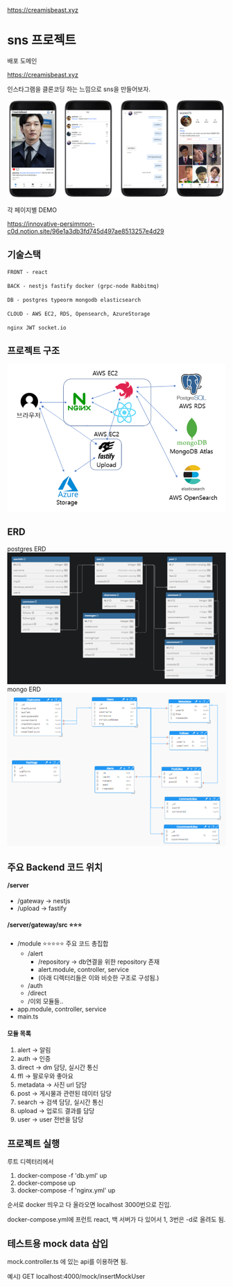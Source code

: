 https://creamisbeast.xyz

# sns 프로젝트

배포 도메인

https://creamisbeast.xyz

인스타그램을 클론코딩 하는 느낌으로 sns을 만들어보자.

![demo](./readmeImgs/demo.png)

각 페이지별 DEMO

https://innovative-persimmon-c0d.notion.site/96e1a3db3fd745d497ae8513257e4d29

## 기술스택

    FRONT - react

    BACK - nestjs fastify docker (grpc-node Rabbitmq)

    DB - postgres typeorm mongodb elasticsearch

    CLOUD - AWS EC2, RDS, Opensearch, AzureStorage

    nginx JWT socket.io

## 프로젝트 구조

![프로젝트 구조](./readmeImgs/프로젝트%20구조.png)

## ERD

postgres ERD
![postgres erd](./readmeImgs/ERD.png)
mongo ERD
![mongo erd](./readmeImgs/ERD2.png)

## 주요 Backend 코드 위치

#### /server

- /gateway → nestjs
- /upload → fastify

#### **/server/gateway/src** ⭐⭐⭐

- /module ⭐⭐⭐⭐⭐ 주요 코드 총집합
  - /alert
    - /repository → db연결을 위한 repository 존재
    - alert.module, controller, service
    - (아래 디렉터리들은 이와 비슷한 구조로 구성됨.)
  - /auth
  - /direct
  - /이외 모듈들..
- app.module, controller, service
- main.ts

#### 모듈 목록

1. alert → 알림
2. auth → 인증
3. direct → dm 담당, 실시간 통신
4. ffl → 팔로우와 좋아요
5. metadata → 사진 url 담당
6. post → 게시물과 관련된 데이터 담당
7. search → 검색 담당, 실시간 통신
8. upload → 업로드 결과를 담당
9. user → user 전반을 담당

## 프로젝트 실행

루트 디렉터리에서

1. docker-compose -f 'db.yml' up
2. docker-compose up
3. docker-compose -f 'nginx.yml' up

순서로 docker 띄우고 다 올라오면 localhost 3000번으로 진입.

docker-compose.yml에 프런트 react, 백 서버가 다 있어서 1, 3번은 -d로 올려도 됨.

## 테스트용 mock data 삽입

mock.controller.ts 에 있는 api를 이용하면 됨.

예시) GET localhost:4000/mock/insertMockUser

